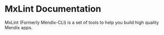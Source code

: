 # MxLint Documentation

MxLint (Formerly Mendix-CLI) is a set of tools to help you build high quality Mendix apps. 
